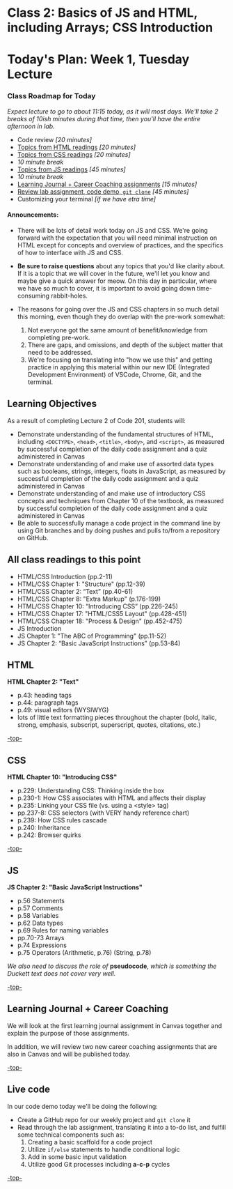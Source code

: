# Class 2: Basics of JS and HTML, including Arrays; CSS Introduction

<a id="top"></a>
# Today's Plan: Week 1, Tuesday Lecture

### Class Roadmap for Today

*Expect lecture to go to about 11:15 today, as it will most days. We'll take 2 breaks of 10ish minutes during that time, then you'll have the entire afternoon in lab.*

- Code review *[20 minutes]*
- [Topics from HTML readings](#html) *[20 minutes]*
- [Topics from CSS readings](#css) *[20 minutes]*
- *10 minute break*
- [Topics from JS readings](#js) *[45 minutes]*
- *10 minute break*
- [Learning Journal + Career Coaching assignments](#lj) *[15 minutes]*
- [Review lab assignment, code demo, `git clone`](#code) *[45 minutes]*
- Customizing your terminal *[if we have etra time]*

#### Announcements:

- There will be lots of detail work today on JS and CSS. We're going forward with the expectation that you will need minimal instruction on HTML except for concepts and overview of practices, and the specifics of how to interface with JS and CSS.

- **Be sure to raise questions** about any topics that you'd like clarity about. If it is a topic that we will cover in the future, we'll let you know and maybe give a quick answer for meow. On this day in particular, where we have so much to cover, it is important to avoid going down time-consuming rabbit-holes.

- The reasons for going over the JS and CSS chapters in so much detail this morning, even though they do overlap with the pre-work somewhat:
  1. Not everyone got the same amount of benefit/knowledge from completing pre-work.
  2. There are gaps, and omissions, and depth of the subject matter that need to be addressed.
  3. We're focusing on translating into "how we use this" and getting practice in applying this material within our new IDE (Integrated Development Environment) of VSCode, Chrome, Git, and the terminal.

## Learning Objectives

As a result of completing Lecture 2 of Code 201, students will:

- Demonstrate understanding of the fundamental structures of HTML, including `<DOCTYPE>`, `<head>`, `<title>`, `<body>`, and `<script>`, as measured by successful completion of the daily code assignment and a quiz administered in Canvas
- Demonstrate understanding of and make use of assorted data types such as booleans, strings, integers, floats in JavaScript, as measured by successful completion of the daily code assignment and a quiz administered in Canvas
- Demonstrate understanding of and make use of introductory CSS concepts and techniques from Chapter 10 of the textbook, as measured by successful completion of the daily code assignment and a quiz administered in Canvas
- Be able to successfully manage a code project in the command line by using Git branches and by doing pushes and pulls to/from a repository on GitHub.

## All class readings to this point

- HTML/CSS Introduction (pp.2-11)
- HTML/CSS Chapter 1: "Structure" (pp.12-39)
- HTML/CSS Chapter 2: “Text” (pp.40-61)
- HTML/CSS Chapter 8: "Extra Markup" (p.176-199)
- HTML/CSS Chapter 10: “Introducing CSS” (pp.226-245)
- HTML/CSS Chapter 17: "HTML/CSS5 Layout" (pp.428-451)
- HTML/CSS Chapter 18: "Process & Design" (pp.452-475)
- JS Introduction
- JS Chapter 1: "The ABC of Programming" (pp.11-52)
- JS Chapter 2: “Basic JavaScript Instructions” (pp.53-84)

<a id="html"></a>
## HTML

**HTML Chapter 2: "Text"**

- p.43: heading tags
- p.44: paragraph tags
- p.49: visual editors (WYSIWYG)
- lots of little text formatting pieces throughout the chapter (bold, italic, strong, emphasis, subscript, superscript, quotes, citations, etc.)

[-top-](#top)

<a id="css"></a>
## CSS

**HTML Chapter 10: "Introducing CSS"**

- p.229: Understanding CSS: Thinking inside the box
- p.230-1: How CSS associates with HTML and affects their display
- p.235: Linking your CSS file (vs. using a \<style> tag)
- pp.237-8: CSS selectors (with VERY handy reference chart)
- p.239: How CSS rules cascade
- p.240: Inheritance
- p.242: Browser quirks

[-top-](#top)

<a id="js"></a>
## JS

**JS Chapter 2: "Basic JavaScript Instructions"**

- p.56 	Statements
- p.57 	Comments
- p.58 	Variables
- p.62 	Data types
- p.69 	Rules for naming variables
- pp.70-73 	Arrays
- p.74 	Expressions
- p.75 	Operators (Arithmetic, p.76) (String, p.78)

*We also need to discuss the role of* **pseudocode**, *which is something the Duckett text does not cover very well.*

[-top-](#top)

<a id="lj"></a>
## Learning Journal + Career Coaching

We will look at the first learning journal assignment in Canvas together and explain the purpose of those assignments.

In addition, we will review two new career coaching assignments that are also in Canvas and will be published today.

[-top-](#top)

<a id="code"></a>
## Live code

In our code demo today we'll be doing the following:

- Create a GitHub repo for our weekly project and `git clone` it
- Read through the lab assignment, translating it into a to-do list, and fulfill some technical components such as:
  1. Creating a basic scaffold for a code project
  2. Utilize `if/else` statements to handle conditional logic
  3. Add in some basic input validation
  4. Utilize good Git processes including **a-c-p** cycles

[-top-](#top)